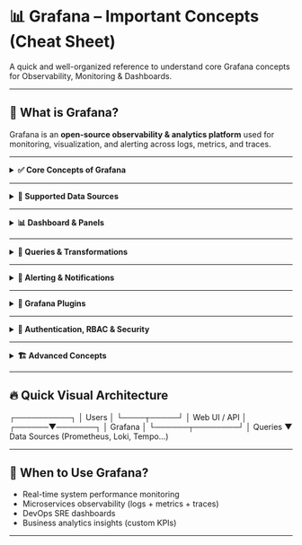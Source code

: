 # 📊 Grafana – Important Concepts (Cheat Sheet)

A quick and well-organized reference to understand core Grafana concepts for Observability, Monitoring & Dashboards.

---

## 🚀 What is Grafana?

Grafana is an **open-source observability & analytics platform** used for monitoring, visualization, and alerting across logs, metrics, and traces.

---

<details>
<summary><strong>✅ Core Concepts of Grafana</strong></summary>

| Concept | Description |
|--------|--------------|
| Dashboard | Visual collection of charts, graphs & widgets |
| Panel | A single visualization block (graph, table, gauge, logs etc.) |
| Data Source | The backend from where Grafana fetches metrics/logs |
| Query | The actual data request executed against a data source |
| Visualization | The chart type used to present data |
| Alerting | Trigger notifications based on metric/log thresholds |
| Organization | Logical grouping of dashboards and permissions |
| Users & Teams | Access control for collaboration |
| Plugins | Extend Grafana with extra data sources, UI components, apps |

</details>

---

<details>
<summary><strong>📡 Supported Data Sources</strong></summary>

Grafana supports 100+ data sources.

| Category | Examples |
|----------|------------|
| Metrics | Prometheus, Graphite, InfluxDB, Datadog |
| Logs | Loki, Elasticsearch, Splunk |
| Traces | Tempo, Jaeger, Zipkin |
| Cloud Monitoring | AWS CloudWatch, GCP Monitoring, Azure Monitor |
| Databases | MySQL, PostgreSQL, MongoDB, BigQuery |
| Others | GitHub, Jira, Opsgenie, ServiceNow |

</details>

---

<details>
<summary><strong>📊 Dashboard & Panels</strong></summary>

| Component | Description |
|-----------|----------------|
| Dashboard | Full monitoring page with panels |
| Panel | Single visualization (graph, heatmap, logs view, stat, gauge) |
| Variables | Dynamic filters for dashboards |
| Templating | Reuse dashboards with parameters (env, region, service etc.) |
| Time Picker | Select time range for data: last 5m → 24h → custom |

**Popular Panel Types**
- Graph
- Gauge
- Table
- Heatmap
- Logs Panel
- Alert Panel
- Bar/Line/Time-Series Chart

</details>

---

<details>
<summary><strong>🧠 Queries & Transformations</strong></summary>

| Term | Meaning |
|------|----------|
| Query Builder | GUI to build queries for the selected data source |
| Raw Query | Writing native query (PromQL, SQL, LogQL etc.) |
| Transformations | Modify data after query (merge, join, group, filter) |
| Annotations | Add event markers on graphs (deployments, outages) |

**Examples**
- PromQL: `rate(http_requests_total[5m])`
- LogQL: `{app="payment"} |= "error"`

</details>

---

<details>
<summary><strong>🔔 Alerting & Notifications</strong></summary>

| Feature | Description |
|---------|--------------|
| Alert Rules | Define thresholds to trigger alerts |
| Alert Manager | Central control for alerting |
| Contact Points | Where alerts are sent (Email, Slack, Teams, PagerDuty, Webhook) |
| Alert Groups | Group alerts by service/environment to avoid noise |
| Silence | Mute alerts during maintenance |

**Example Use Cases**
- CPU > 80% for 5 min
- 500 Errors > 100 req/min
- Pod restarts > 10 per hour

</details>

---

<details>
<summary><strong>🧩 Grafana Plugins</strong></summary>

Plugins enhance Grafana's capabilities.

| Plugin Type | Example |
|-------------|----------|
| Data Source | Loki, Prometheus, MySQL |
| Panel | Pie Chart, Gauge Panel, Status Map |
| App | Kubernetes App, AWS Observability App |

Install via:  
`Configuration → Plugins → Install`

</details>

---

<details>
<summary><strong>🔐 Authentication, RBAC & Security</strong></summary>

| Concept | Description |
|--------|--------------|
| Users, Teams, Orgs | Manage grouping & access |
| RBAC | Fine-grained access control |
| SSO Support | OAuth, LDAP, SAML, Azure AD, Google Auth |
| API Keys | Integrate programmatically |
| Folder Permissions | Restrict dashboard access environment-wise |

</details>

---

<details>
<summary><strong>🏗️ Advanced Concepts</strong></summary>

| Topic | Description |
|--------|--------------|
| Provisioning | Automate dashboards, data sources using YAML/JSON |
| Folder Structure | Organize dashboards logically (app, env, team) |
| Multi-Tenant Setup | Separate dashboards per team/department |
| Loki + Tempo + Prom stack | Complete observability with logs, traces & metrics |
| Grafana On-prem vs Cloud | Cloud version includes built-in alerting & enterprise features |

</details>

---

## 🔥 Quick Visual Architecture

┌──────────┐
    │  Users    │
    └────┬─────┘
         │
   Web UI / API
         │
 ┌──────▼───────┐
 │   Grafana     │
 └──────┬────────┘
        │ Queries
        ▼
 Data Sources (Prometheus, Loki, Tempo…)

---

## 🧠 When to Use Grafana?

- Real-time system performance monitoring
- Microservices observability (logs + metrics + traces)
- DevOps SRE dashboards
- Business analytics insights (custom KPIs)

---

 
